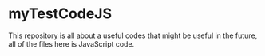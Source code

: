 # myTestCodeJS
This repository is all about a useful codes that might be useful in the future, all of the files here is JavaScript code.

